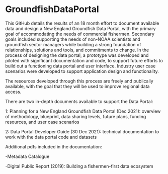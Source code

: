 # GroundfishDataPortal
This GitHub details the results of an 18 month effort to document available data and design a New England Groundfish Data Portal, with the primary goal of accommodating the needs of commercial fishermen. Secondary goals included supporting the needs of non-NOAA scientists and groundfish sector managers while building a strong foundation of relationships, solutions and tools, and commitments to change. In the process of designing the data portal, a prototype was developed and piloted with significant documentation and code, to support future efforts to build out a functioning data portal and user interface. Industry user case scenarios were developed to support application design and functionality. 
 
The resources developed through this process are freely and publically available, with the goal that they will be used to improve regional data access.

There are two in-depth documents available to support the Data Portal:

1: Planning for a New England Groundfish Data Portal (Dec 2021): overview of methodology, blueprint, data sharing levels, future plans, funding resources, and user case scenarios

2: Data Portal Developer Guide (30 Dec 2021): technical documentation to work with the data portal code and datasets

Additional pdfs included in the documentation:

-Metadata Catalogue

-Digital Public Report (2019): Building a fishermen-first data ecosystem
